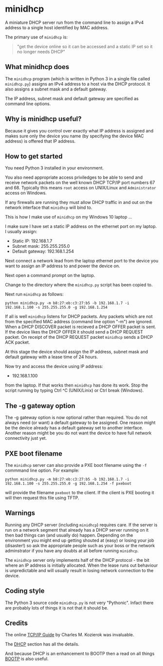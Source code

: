 # minidhcp

A miniature DHCP server run from the command line to assign
a IPv4 address to a single host identified by MAC address.

The primary use of `minidhcp` is:

> "get the device online so it can be accessed and a static IP set so it no longer needs DHCP"

## What minidhcp does

The `minidhcp` program (which is written in Python 3 in a single file
called `minidhcp.py`) assigns an IPv4 address to a host via the DHCP
protocol.  It also assigns a subnet mask and a default gateway.

The IP address, subnet mask and default gateway are specified
as command line options.

## Why is minidhcp useful?

Because it gives you control over exactly what IP address is assigned
and makes sure only the device you name (by specifying the device
MAC address) is offered that IP address.

## How to get started

You need Python 3 installed in your environment.

You also need appropriate access priviledges to be able to send and
receive network packets on the well known DHCP TCP/IP port numbers
67 and 68.  Typically this means `root` access on UNIX/Linux and
`Administrator` access on Windows.

If any firewalls are running they must allow DHCP traffic in and out
on the network interface that `minidhcp` will bind to.

This is how I make use of `minidhcp` on my Windows 10 laptop ...

I make sure I have set a static IP address on the ethernet port on
my laptop.  I usually assign:

* Static IP: 192.168.1.7
* Subnet mask: 255.255.255.0
* Default gateway: 192.168.1.254

Next connect a network lead from the laptop ethernet port to the
device you want to assign an IP address to and power the device on.

Next open a command prompt on the laptop.

Change to the directory where the `minidhcp.py` script has been
copied to.

Next run `minidhcp` as follows:

```
python minidhcp.py -m b8:27:eb:c3:27:b5 -b 192.168.1.7 -i 192.168.1.100 -s 255.255.255.0 -g 192.168.1.254
```

If all is well `minidhcp` listens for DHCP packets.  Any packets which are
not from the specified MAC address (command line option "-m") are ignored.
When a DHCP DISCOVER packet is recieved a DHCP OFFER packet is sent.
If the device likes the DHCP OFFER it should send a DHCP REQUEST packet.
On receipt of the DHCP REQUEST packet `minidhcp` sends a DHCP ACK packet.

At this stage the device should assign the IP address, subnet mask and
default gateway with a lease time of 24 hours.

Now try and access the device using IP address:

* 192.168.1.100

from the laptop.  If that works then `minidhcp` has done its work.
Stop the script running by typing Ctrl ^C (UNIX/Linix) or
Ctrl break (Windows).

## The -g gateway option

The -g gateway option is now optional rather than required.  You do not always
need (or want) a default gateway to be assigned.  One reason might be the device
already has a default gateway set to another interface.  Another reason might be
you do not want the device to have full network connectivity just yet.

## PXE boot filename

The `minidhcp` server can also provide a PXE boot filename using the `-f`
commmand line option.  For example:

```
python minidhcp.py -m b8:27:eb:c3:27:b5 -b 192.168.1.7 -i 192.168.1.100 -s 255.255.255.0 -g 192.168.1.254 -f pxeboot
```

will provide the filename `pxeboot` to the client.  If the client is PXE booting it will then request
this file using TFTP.

## Warnings

Running any DHCP server (including `minidhcp`) requires care.  If the
server is run on a network segment that already has a DHCP server
running on it then bad things can (and usually do) happen.  Depending
on the environment you might end up getting shouted at (easy) or losing
your job (disaster!) so ask the appropriate people such as your boss or
the network adminstrator if you have any doubts at all before running
`minidhcp`.

The `minidhcp` server only implements half of the DHCP protocol - the
bit where an IP address is initially allocated.  When the lease runs out
behaviour is unpredictable and will usually result in losing
network connection to the device.

## Coding style

The Python 3 source code `minidhcp.py` is not very "Pythonic".  Infact
there are probably lots of things it is not that it should be.

## Credits

The online
[TCP/IP Guide](http://www.tcpipguide.com/)
by Charles M. Kozierok was invaluable.

The
[DHCP](http://www.tcpipguide.com/free/t_TCPIPDynamicHostConfigurationProtocolDHCP.htm)
section has all the details.

And because DHCP is an enhancement to BOOTP then a read on all things
[BOOTP](http://www.tcpipguide.com/free/t_TCPIPBootstrapProtocolBOOTP.htm)
is also useful.
